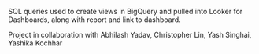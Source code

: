 SQL queries used to create views in BigQuery and pulled into Looker for Dashboards, along with report and link to dashboard.

Project in collaboration with Abhilash Yadav, Christopher Lin, Yash Singhai, Yashika Kochhar
